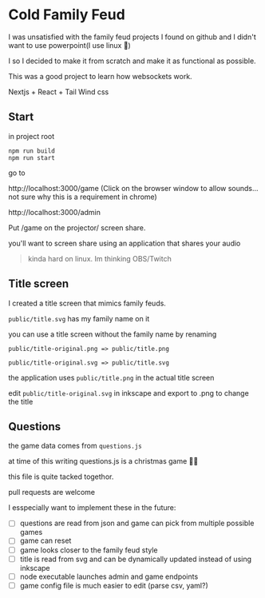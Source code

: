 # Cold Family Feud
I was unsatisfied with the family feud projects I found on github and I didn't want to use powerpoint(I use linux 🐧)

I so I decided to make it from scratch and make it as functional as possible.

This was a good project to learn how websockets work.

Nextjs + React + Tail Wind css

## Start
in project root

```
npm run build
npm run start
```
go to

http://localhost:3000/game  (Click on the browser window to allow sounds... not sure why this is a requirement in chrome)

http://localhost:3000/admin

Put /game on the projector/ screen share. 

you'll want to screen share using an application that shares your audio 
> kinda hard on linux. Im thinking OBS/Twitch

## Title screen 
I created a title screen that mimics family feuds. 

`public/title.svg` has my family name on it 

you can use a title screen without the family name by renaming

`public/title-original.png => public/title.png`

`public/title-original.svg => public/title.svg`

the application uses `public/title.png` in the actual title screen

edit `public/title-original.svg` in inkscape and export to .png to change the title

## Questions

the game data comes from `questions.js` 

at time of this writing questions.js is a christmas game 🎅🎄

this file is quite tacked togethor. 

pull requests are welcome

I esspecially want to implement these in the future:

- [ ] questions are read from json and game can pick from multiple possible games
- [ ] game can reset
- [ ] game looks closer to the family feud style
- [ ] title is read from svg and can be dynamically updated instead of using inkscape
- [ ] node executable launches admin and game endpoints
- [ ] game config file is much easier to edit (parse csv, yaml?)
